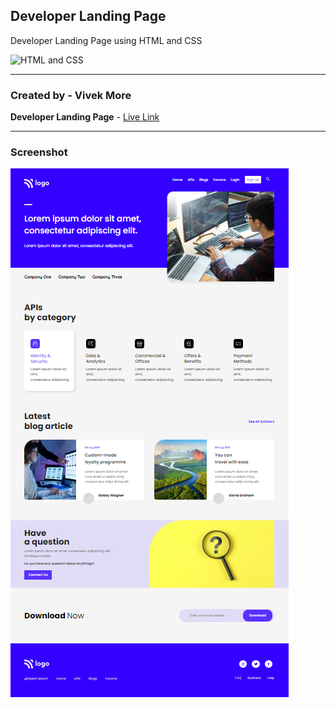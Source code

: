 ## Developer Landing Page

Developer Landing Page using HTML and CSS

![HTML and CSS](https://img.shields.io/badge/HTML-CSS-success)

---

### Created by - Vivek More

**Developer Landing Page** - [Live Link](https://mrvivekmore-developer-landing-page.netlify.app/)

---

### Screenshot

![Project Screenshot](./Screenshot.png)
